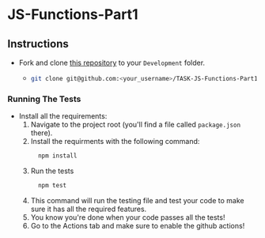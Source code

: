 # JS-Functions-Part1

## Instructions

- Fork and clone [this repository](https://github.com/JoinCODED/TASK-JS-Functions-Part1) to your `Development` folder.
  - ```bash
    git clone git@github.com:<your_username>/TASK-JS-Functions-Part1.git
    ```

### Running The Tests

- Install all the requirements:
  1.  Navigate to the project root (you'll find a file called `package.json` there).
  2.  Install the requirments with the following command:
      ```bash
        npm install
      ```
  3.  Run the tests
      ```bash
        npm test
      ```
  4.  This command will run the testing file and test your code to make sure it has all the required features.
  5.  You know you're done when your code passes all the tests!
  6.  Go to the Actions tab and make sure to enable the github actions!
